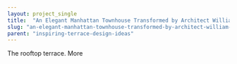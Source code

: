 ```yaml
---
layout: project_single
title:  "An Elegant Manhattan Townhouse Transformed by Architect William T. Georgis"
slug: "an-elegant-manhattan-townhouse-transformed-by-architect-william-t-georgis"
parent: "inspiring-terrace-design-ideas"
---
```

The rooftop terrace.                                                                                                                                                                                 More